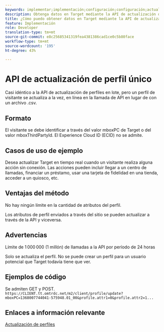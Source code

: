 ```yaml
---
keywords: implementar;implementación;configuración;configuración;actualización de perfil único
description: Obtenga datos en Target mediante la API de actualización de perfil único.
title: ¿Cómo puedo obtener datos en Target mediante la API de actualización de perfil único?
feature: Implementación
role: Developer
translation-type: tm+mt
source-git-commit: e8c25685341319fea4381386cad1ce0c5b80face
workflow-type: tm+mt
source-wordcount: '195'
ht-degree: 43%

---
```


# API de actualización de perfil único

Casi idéntico a la API de actualización de perfiles en lote, pero un perfil de visitante se actualiza a la vez, en línea en la llamada de API en lugar de con un archivo .csv.

## Formato

El visitante se debe identificar a través del valor mboxPC de Target o del valor mboxThirdPartyId. El Experience Cloud ID (ECID) no se admite.

## Casos de uso de ejemplo

Desea actualizar Target en tiempo real cuando un visitante realiza alguna acción sin conexión. Las acciones pueden incluir llegar a un centro de llamadas, financiar un préstamo, usar una tarjeta de fidelidad en una tienda, acceder a un quiosco, etc.

## Ventajas del método

No hay ningún límite en la cantidad de atributos del perfil.

Los atributos de perfil enviados a través del sitio se pueden actualizar a través de la API y viceversa.

## Advertencias

Límite de 1 000 000 (1 millón) de llamadas a la API por período de 24 horas

Solo se actualiza el perfil. No se puede crear un perfil para un usuario potencial que Target todavía tiene que ver.

## Ejemplos de código

Se admiten GET y POST.   `https://CLIENT.tt.omtrdc.net/m2/client/profile/update?mboxPC=1368007744041-575948.01_00&profile.attr1=0&profile.attr2=1...`

## Enlaces a información relevante

[Actualización de perfiles](https://developers.adobetarget.com/api/#updating-profiles)